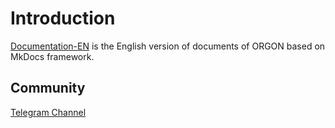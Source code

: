 # Introduction
[Documentation-EN](https://dev.orgon.space) is the English version of documents of ORGON based on MkDocs framework.

## Community
[Telegram Channel](https://t.me/troncoredevscommunity)
